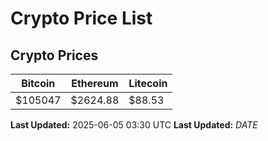 # Crypto Price List

## Crypto Prices
| Bitcoin | Ethereum | Litecoin |
| ------- | -------- | -------- |
| $105047 | $2624.88 | $88.53 |
**Last Updated:** 2025-06-05 03:30 UTC
**Last Updated:** $DATE$
